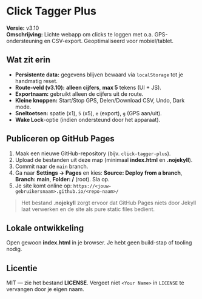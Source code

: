 # Click Tagger Plus

**Versie:** v3.10  
**Omschrijving:** Lichte webapp om clicks te loggen met o.a. GPS-ondersteuning en CSV-export. Geoptimaliseerd voor mobiel/tablet.

## Wat zit erin
- **Persistente data:** gegevens blijven bewaard via `localStorage` tot je handmatig reset.
- **Route-veld (v3.10):** **alleen cijfers**, **max 5** tekens (UI + JS).
- **Exportnaam:** gebruikt alleen de cijfers uit de route.
- **Kleine knoppen:** Start/Stop GPS, Delen/Download CSV, Undo, Dark mode.
- **Sneltoetsen:** spatie (x1), `5` (x5), `e` (export), `g` (GPS aan/uit).
- **Wake Lock**-optie (indien ondersteund door het apparaat).

## Publiceren op GitHub Pages
1. Maak een nieuwe GitHub-repository (bijv. `click-tagger-plus`).
2. Upload de bestanden uit deze map (minimaal **index.html** en **.nojekyll**).
3. Commit naar de `main` branch.
4. Ga naar **Settings → Pages** en kies: **Source: Deploy from a branch**, **Branch: main**, **Folder: /** (root). Sla op.
5. Je site komt online op: `https://<jouw-gebruikersnaam>.github.io/<repo-naam>/`

> Het bestand **.nojekyll** zorgt ervoor dat GitHub Pages niets door Jekyll laat verwerken en de site als pure static files bedient.

## Lokale ontwikkeling
Open gewoon **index.html** in je browser. Je hebt geen build-stap of tooling nodig.

## Licentie
MIT — zie het bestand **LICENSE**. Vergeet niet `<Your Name>` in `LICENSE` te vervangen door je eigen naam.
